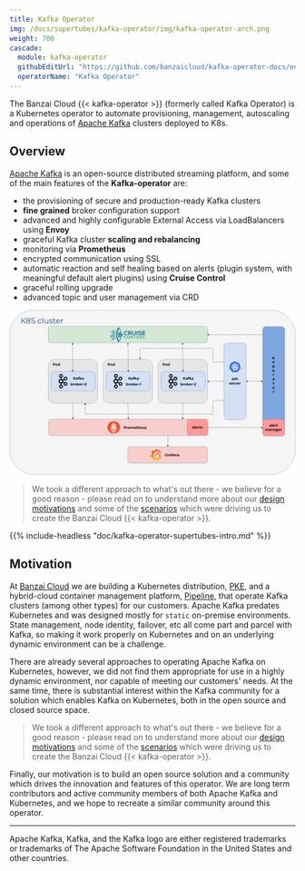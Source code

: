 ```yaml
---
title: Kafka Operator
img: /docs/supertubes/kafka-operator/img/kafka-operator-arch.png
weight: 700
cascade:
  module: kafka-operator
  githubEditUrl: "https://github.com/banzaicloud/kafka-operator-docs/edit/master/docs/"
  operatorName: "Kafka Operator"
---
```


The Banzai Cloud {{< kafka-operator >}} (formerly called Kafka Operator) is a Kubernetes operator to automate provisioning, management, autoscaling and operations of [Apache Kafka](https://kafka.apache.org) clusters deployed to K8s.

## Overview

[Apache Kafka](https://kafka.apache.org) is an open-source distributed streaming platform, and some of the main features of the **Kafka-operator** are:

- the provisioning of secure and production-ready Kafka clusters
- **fine grained** broker configuration support
- advanced and highly configurable External Access via LoadBalancers using **Envoy**
- graceful Kafka cluster **scaling and rebalancing**
- monitoring via **Prometheus**
- encrypted communication using SSL
- automatic reaction and self healing based on alerts (plugin system, with meaningful default alert plugins) using **Cruise Control**
- graceful rolling upgrade
- advanced topic and user management via CRD

![Kafka-operator architecture](./img/kafka-operator-arch.png)

>We took a different approach to what's out there - we believe for a good reason - please read on to understand more about our [design motivations](features/) and some of the [scenarios](scenarios/) which were driving us to create the Banzai Cloud {{< kafka-operator >}}.

{{% include-headless "doc/kafka-operator-supertubes-intro.md" %}}

## Motivation

At [Banzai Cloud](https://banzaicloud.com) we are building a Kubernetes distribution, [PKE](/products/pke/), and a hybrid-cloud container management platform, [Pipeline](/products/pipeline/), that operate Kafka clusters (among other types) for our customers. Apache Kafka predates Kubernetes and was designed mostly for `static` on-premise environments. State management, node identity, failover, etc all come part and parcel with Kafka, so making it work properly on Kubernetes and on an underlying dynamic environment can be a challenge.

There are already several approaches to operating Apache Kafka on Kubernetes, however, we did not find them appropriate for use in a highly dynamic environment, nor capable of meeting our customers' needs. At the same time, there is substantial interest within the Kafka community for a solution which enables Kafka on Kubernetes, both in the open source and closed source space.
>We took a different approach to what's out there - we believe for a good reason - please read on to understand more about our [design motivations](features/) and some of the [scenarios](scenarios/) which were driving us to create the Banzai Cloud {{< kafka-operator >}}.

Finally, our motivation is to build an open source solution and a community which drives the innovation and features of this operator. We are long term contributors and active community members of both Apache Kafka and Kubernetes, and we hope to recreate a similar community around this operator.

---
Apache Kafka, Kafka, and the Kafka logo are either registered trademarks or trademarks of The Apache Software Foundation in the United States and other countries.